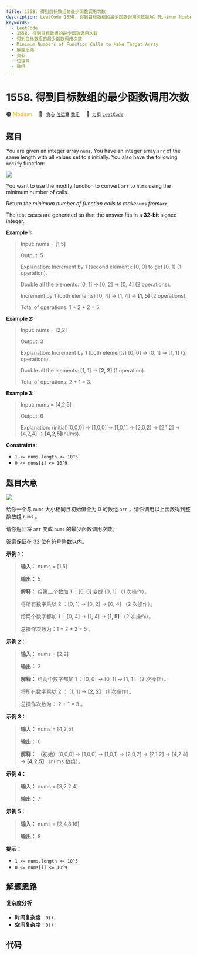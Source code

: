 ```yaml
---
title: 1558. 得到目标数组的最少函数调用次数
description: LeetCode 1558. 得到目标数组的最少函数调用次数题解，Minimum Numbers of Function Calls to Make Target Array，包含解题思路、复杂度分析以及完整的 JavaScript 代码实现。
keywords:
  - LeetCode
  - 1558. 得到目标数组的最少函数调用次数
  - 得到目标数组的最少函数调用次数
  - Minimum Numbers of Function Calls to Make Target Array
  - 解题思路
  - 贪心
  - 位运算
  - 数组
---
```


# 1558. 得到目标数组的最少函数调用次数

🟠 <font color=#ffb800>Medium</font>&emsp; 🔖&ensp; [`贪心`](/tag/greedy.md) [`位运算`](/tag/bit-manipulation.md) [`数组`](/tag/array.md)&emsp; 🔗&ensp;[`力扣`](https://leetcode.cn/problems/minimum-numbers-of-function-calls-to-make-target-array) [`LeetCode`](https://leetcode.com/problems/minimum-numbers-of-function-calls-to-make-target-array)

## 题目

You are given an integer array `nums`. You have an integer array `arr` of the
same length with all values set to `0` initially. You also have the following
`modify` function:

![](https://assets.leetcode.com/uploads/2020/07/10/sample_2_1887.png)

You want to use the modify function to convert `arr` to `nums` using the
minimum number of calls.

Return _the minimum number of function calls to make_`nums` _from_`arr`.

The test cases are generated so that the answer fits in a **32-bit** signed
integer.



**Example 1:**

> Input: nums = [1,5]
> 
> Output: 5
> 
> Explanation: Increment by 1 (second element): [0, 0] to get [0, 1] (1 operation).
> 
> Double all the elements: [0, 1] -> [0, 2] -> [0, 4] (2 operations).
> 
> Increment by 1 (both elements)  [0, 4] -> [1, 4] -> **[1, 5]** (2 operations).
> 
> Total of operations: 1 + 2 + 2 = 5.

**Example 2:**

> Input: nums = [2,2]
> 
> Output: 3
> 
> Explanation: Increment by 1 (both elements) [0, 0] -> [0, 1] -> [1, 1] (2 operations).
> 
> Double all the elements: [1, 1] -> **[2, 2]** (1 operation).
> 
> Total of operations: 2 + 1 = 3.

**Example 3:**

> Input: nums = [4,2,5]
> 
> Output: 6
> 
> Explanation: (initial)[0,0,0] -> [1,0,0] -> [1,0,1] -> [2,0,2] -> [2,1,2] -> [4,2,4] -> **[4,2,5]**(nums).

**Constraints:**

  * `1 <= nums.length <= 10^5`
  * `0 <= nums[i] <= 10^9`


## 题目大意

![](https://assets.leetcode.com/uploads/2020/07/10/sample_2_1887.png)

给你一个与 `nums` 大小相同且初始值全为 0 的数组 `arr` ，请你调用以上函数得到整数数组 `nums` 。

请你返回将 `arr` 变成 `nums` 的最少函数调用次数。

答案保证在 32 位有符号整数以内。



**示例 1：**

> 
> 
> 
> 
> 
> **输入：** nums = [1,5]
> 
> **输出：** 5
> 
> **解释：** 给第二个数加 1 ：[0, 0] 变成 [0, 1] （1 次操作）。
> 
> 将所有数字乘以 2 ：[0, 1] -> [0, 2] -> [0, 4] （2 次操作）。
> 
> 给两个数字都加 1 ：[0, 4] -> [1, 4] -> **[1, 5]** （2 次操作）。
> 
> 总操作次数为：1 + 2 + 2 = 5 。
> 
> 

**示例 2：**

> 
> 
> 
> 
> 
> **输入：** nums = [2,2]
> 
> **输出：** 3
> 
> **解释：** 给两个数字都加 1 ：[0, 0] -> [0, 1] -> [1, 1] （2 次操作）。
> 
> 将所有数字乘以 2 ： [1, 1] -> **[2, 2]** （1 次操作）。
> 
> 总操作次数为： 2 + 1 = 3 。
> 
> 

**示例 3：**

> 
> 
> 
> 
> 
> **输入：** nums = [4,2,5]
> 
> **输出：** 6
> 
> **解释：** （初始）[0,0,0] -> [1,0,0] -> [1,0,1] -> [2,0,2] -> [2,1,2] -> [4,2,4] -> **[4,2,5]** （nums 数组）。
> 
> 

**示例 4：**

> 
> 
> 
> 
> 
> **输入：** nums = [3,2,2,4]
> 
> **输出：** 7
> 
> 

**示例 5：**

> 
> 
> 
> 
> 
> **输入：** nums = [2,4,8,16]
> 
> **输出：** 8
> 
> 



**提示：**

  * `1 <= nums.length <= 10^5`
  * `0 <= nums[i] <= 10^9`


## 解题思路

#### 复杂度分析

- **时间复杂度**：`O()`，
- **空间复杂度**：`O()`，

## 代码

```javascript

```